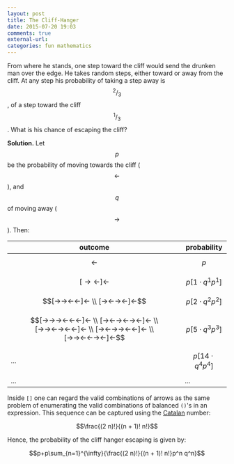 ```yaml
---
layout: post
title: The Cliff-Hanger
date: 2015-07-20 19:03
comments: true
external-url:
categories: fun mathematics
---
```


From where he stands, one step toward the cliff would send the drunken man over the edge. He takes random steps, either toward or away from the cliff. At any step his probability of taking a step away is $$^2/_3$$, of a step toward the cliff $$^1/_3$$. What is his chance of escaping the cliff?

**Solution.** Let $$p$$ be the probability of moving towards the cliff ($$←$$), and $$q$$ of moving away ($$→$$). Then:

| outcome               | probability |
|-----------------------|-------------|
| $$←$$                   | $$p$$         |
| $$[→←]←$$               | $$p[1\cdot q^1p^1]$$ |
| $$[→→←←]← \\ [→←→←]←$$  | $$p[2\cdot q^2p^2]$$         |
| $$[→→→←←←]← \\ [→←→←→←]← \\ [→→←→←←]← \\ [→←→→←←]← \\ [→→←←→←]←$$  | $$p[5\cdot q^3p^3]$$         |
| ... | $$p[14\cdot q^4p^4]$$
| ... | ... |

Inside `[]` one can regard the valid combinations of arrows as the same problem of enumerating the valid combinations of balanced `()`'s in an expression. This sequence can be captured using the [Catalan](http://en.wikipedia.org/wiki/Catalan_number) number:

$$\frac{(2 n)!}{(n + 1)! n!}$$

Hence, the probability of the cliff hanger escaping is given by:

$$p+p\sum_{n=1}^{\infty}{\frac{(2 n)!}{(n + 1)! n!}p^n q^n}$$
